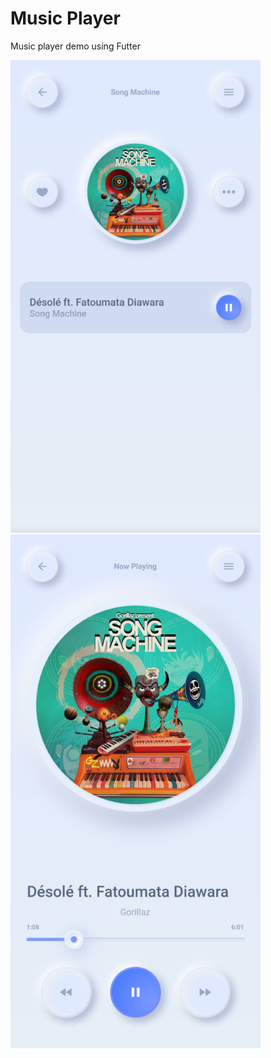 # Music Player

Music player demo using Futter

<img src="/previews/preview1.png" width="400px"/>

<img src="/previews/preview2.png" width="400px"/>

